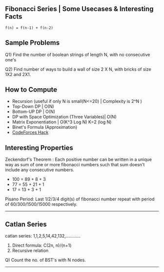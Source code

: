 Fibonacci Series | Some Usecases & Interesting Facts
-----------------------------------------------------

`f(n) = f(n-1) + f(n-2)`

Sample Problems
---------------

Q1) Find the number of boolean strings of length N, with no consecutive one's

Q2) Find number of ways to build a wall of size 2 X N, with bricks of size 1X2 and 2X1.

How to Compute
--------------
- Recursion (useful if only N is small(N<=20) | Complexity is 2^N  )
- Top-Down DP                                 | O(N)
- Bottom-UP DP                                | O(N)
- DP with Space Optimization (Three Variables)| O(N)
- Matrix Exponentiation                       | O(K^3 Log N) K=2 (log N)
- Binet's Formula (Approximation)
- [CodeForces Hack](https://codeforces.com/blog/entry/14516) 

Interesting Properties
----------------------

Zeckendorf's Theorem : Each positive number can be written in a unique way as sum of one or more fibonacci numbers such that sum doesn't include any consecutive numbers.

- 100 = 89 + 8 + 3
- 77 = 55 + 21 + 1
- 17 = 13 + 3 + 1

Pisano Period:
Last 1/2/3/4 digit(s) of fibonacci number repeat with period of
60/300/1500/15000 respectively.

---------------------------------------------------------------------

Catlan Series 
-------------

catlan series: 1,1,2,5,14,42,132,............

1) Direct formula: C(2n, n)/(n+1)
2) Recursive relation

Q) Count the no. of BST's with N nodes.

------------------------------------------------------------------